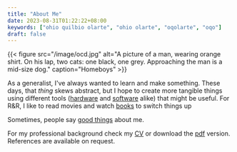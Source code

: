 ```yaml
---
title: "About Me"
date: 2023-08-31T01:22:22+08:00
keywords: ["ohio quilbio olarte", "ohio olarte", "oqolarte", "oqo"]
draft: false
---
```


{{< figure src="/image/ocd.jpg" alt="A picture of a man, wearing orange shirt. On his lap, two cats: one black, one grey. Approaching the man is a mid-size dog." caption="Homeboys" >}}

As a generalist, I've always wanted to learn and make something. These
days, that *thing* skews abstract, but I hope to create more tangible
things using different tools ([hardware](/tools) and [software](/foss)
alike) that might be useful. For R&R, I like to read movies and watch
[books](/books) to switch things up

Sometimes, people say [good things](/testi) about me.

For my professional background
check my [CV](/cv) or download the [pdf](/cv.pdf) version.
References are available on request.

